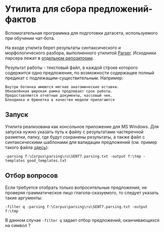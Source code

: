 # Утилита для сбора предложений-фактов

Вспомогательная программка для подготовки датасета, используемого при обучении
чат-бота.
  
На входе утилита берет результаты синтаксического и морфологического разбора,
выполненного утилитой [Parser](http://solarix.ru/parser.shtml). Исходники парсера
лежат в [отдельном репозитории](https://github.com/Koziev/GrammarEngine/tree/master/src/demo/ai/solarix/argon/ParseText/Parser).
 
Результат работы - текстовый файл, в каждой строке которого содержится
одно предложение, по возможности содержащее полный предикат с подлежащим-существительным.
Например:

```
Внутри ботинка имеются мягкие анатомические вставки.  
Обновлённая широкая рамка продлевает срок работы.  
Предоставляются отчётные документы, кассовый чек.  
Блондинка и брюнетка в качестве модели прилагаются  
```

## Запуск

Утилита реализована как консольное приложение для MS Windows. Для запуска
нужно указать путь к файлу с результатами частеречной разметки, папку,
где будут сохранены результаты, а также файл с синтаксическими шаблонами для
валидации предложений (см. пример такого файла [здесь](https://github.com/Koziev/chatbot/blob/master/CSharpCode/ExtractFactsFromParsing/good_templates.txt)):

```
-parsing f:\Corpus\parsing\ru\SENT7.parsing.txt -output f:\tmp -templates good_templates.txt
```

## Отбор вопросов

Если требуется отобрать только вопросительные предложения, не проверяя грамматическое
лицо глагола-сказуемого, то следует указать такие аргументы:

```
-filter q -parsing f:\Corpus\parsing\ru\SENT7.parsing.txt -output f:\tmp
```

В данном случае ```-filter q``` задает отбор предложений, оканчивающихся на символ ?

